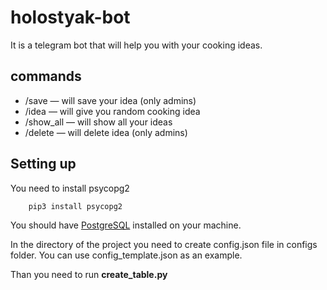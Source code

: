 # holostyak-bot
It is a telegram bot that will help you with your cooking ideas. 

## commands
+ /save — will save your idea (only admins)
+ /idea — will give you random cooking idea
+ /show_all — will show all your ideas
+ /delete — will delete idea (only admins)
## Setting up
You need to install psycopg2
```
    pip3 install psycopg2
```
You should have [PostgreSQL](https://www.postgresql.org/) installed on your machine. 

In the directory of the project you need to create config.json file in configs folder. You can use config_template.json as an example. 

Than you need to run **create_table.py**
